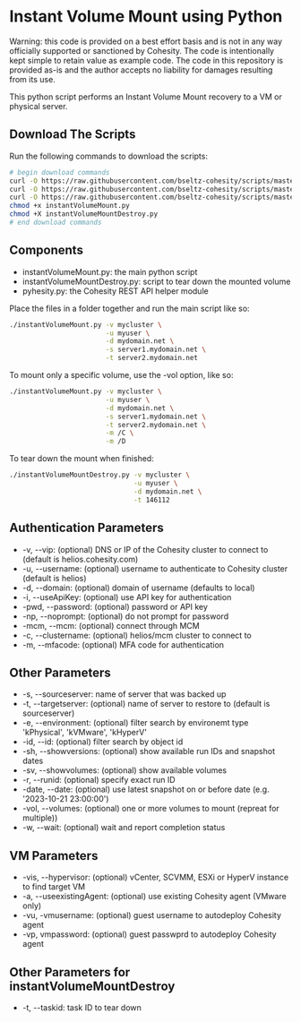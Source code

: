 # Instant Volume Mount using Python

Warning: this code is provided on a best effort basis and is not in any way officially supported or sanctioned by Cohesity. The code is intentionally kept simple to retain value as example code. The code in this repository is provided as-is and the author accepts no liability for damages resulting from its use.

This python script performs an Instant Volume Mount recovery to a VM or physical server.

## Download The Scripts

Run the following commands to download the scripts:

```bash
# begin download commands
curl -O https://raw.githubusercontent.com/bseltz-cohesity/scripts/master/python/instantVolumeMount/instantVolumeMount.py
curl -O https://raw.githubusercontent.com/bseltz-cohesity/scripts/master/python/instantVolumeMount/instantVolumeMountDestroy.py
curl -O https://raw.githubusercontent.com/bseltz-cohesity/scripts/master/python/pyhesity.py
chmod +x instantVolumeMount.py
chmod +X instantVolumeMountDestroy.py
# end download commands
```

## Components

* instantVolumeMount.py: the main python script
* instantVolumeMountDestroy.py: script to tear down the mounted volume
* pyhesity.py: the Cohesity REST API helper module

Place the files in a folder together and run the main script like so:

```bash
./instantVolumeMount.py -v mycluster \
                        -u myuser \
                        -d mydomain.net \
                        -s server1.mydomain.net \
                        -t server2.mydomain.net
```

To mount only a specific volume, use the -vol option, like so:

```bash
./instantVolumeMount.py -v mycluster \
                        -u myuser \
                        -d mydomain.net \
                        -s server1.mydomain.net \
                        -t server2.mydomain.net \
                        -m /C \
                        -m /D
```

To tear down the mount when finished:

```bash
./instantVolumeMountDestroy.py -v mycluster \
                               -u myuser \
                               -d mydomain.net \
                               -t 146112
```

## Authentication Parameters

* -v, --vip: (optional) DNS or IP of the Cohesity cluster to connect to (default is helios.cohesity.com)
* -u, --username: (optional) username to authenticate to Cohesity cluster (default is helios)
* -d, --domain: (optional) domain of username (defaults to local)
* -i, --useApiKey: (optional) use API key for authentication
* -pwd, --password: (optional) password or API key
* -np, --noprompt: (optional) do not prompt for password
* -mcm, --mcm: (optional) connect through MCM
* -c, --clustername: (optional) helios/mcm cluster to connect to
* -m, --mfacode: (optional) MFA code for authentication

## Other Parameters

* -s, --sourceserver: name of server that was backed up
* -t, --targetserver: (optional) name of server to restore to (default is sourceserver)
* -e, --environment: (optional) filter search by environemt type 'kPhysical', 'kVMware', 'kHyperV'
* -id, --id: (optional) filter search by object id
* -sh, --showversions: (optional) show available run IDs and snapshot dates
* -sv, --showvolumes: (optional) show available volumes
* -r, --runid: (optional) specify exact run ID
* -date, --date: (optional) use latest snapshot on or before date (e.g. '2023-10-21 23:00:00')
* -vol, --volumes: (optional) one or more volumes to mount (repreat for multiple))
* -w, --wait: (optional) wait and report completion status

## VM Parameters

* -vis, --hypervisor: (optional) vCenter, SCVMM, ESXi or HyperV instance to find target VM
* -a, --useexistingAgent: (optional) use existing Cohesity agent (VMware only)
* -vu, -vmusername: (optional) guest username to autodeploy Cohesity agent
* -vp, vmpassword: (optional) guest passwprd to autodeploy Cohesity agent

## Other Parameters for instantVolumeMountDestroy

* -t, --taskid: task ID to tear down
